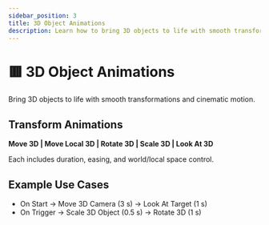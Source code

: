 ```yaml
---
sidebar_position: 3
title: 3D Object Animations
description: Learn how to bring 3D objects to life with smooth transformations and cinematic motion.
---
```


# 🟥 3D Object Animations

Bring 3D objects to life with smooth transformations and cinematic motion.

## Transform Animations
**Move 3D | Move Local 3D | Rotate 3D | Scale 3D | Look At 3D**

Each includes duration, easing, and world/local space control.

## Example Use Cases
- On Start → Move 3D Camera (3 s) → Look At Target (1 s)
- On Trigger → Scale 3D Object (0.5 s) → Rotate 3D (1 s)

<!-- ![\1](\2) -->
